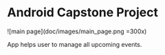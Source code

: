 # Android Capstone Project

![main page](doc/images/main_page.png =300x)

App helps user to manage all upcoming events. 

  
